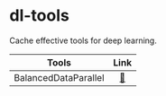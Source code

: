 # dl-tools
Cache effective tools for deep learning.




| Tools                           | Link                           |
|:------------------------------:|:------------------------------:|
| BalancedDataParallel           | [🔗](https://github.com/sherlcok314159/dl-tools/blob/main/examples/balanced_data_parallel.py) |